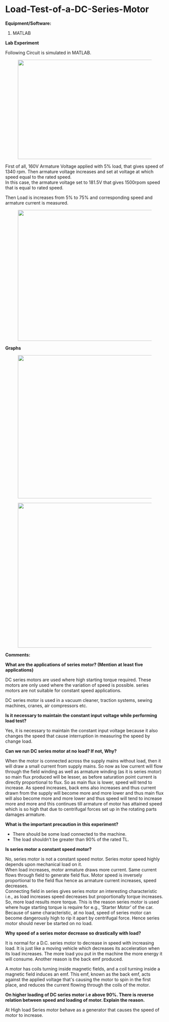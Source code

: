 # Load-Test-of-a-DC-Series-Motor
<!-- wp:paragraph -->
<p><strong>Equipment/Software:</strong></p>
<!-- /wp:paragraph -->

<!-- wp:list {"ordered":true,"type":"1"} -->
<ol type="1"><li>MATLAB</li></ol>
<!-- /wp:list -->

<!-- wp:paragraph -->
<p><strong>Lab Experiment</strong></p>
<!-- /wp:paragraph -->

<!-- wp:paragraph -->
<p>Following Circuit is simulated in MATLAB.</p>
<!-- /wp:paragraph -->

<!-- wp:image {"id":233,"width":777,"height":315,"sizeSlug":"large","linkDestination":"none"} -->
<figure class="wp-block-image size-large is-resized"><img src="https://electronicinstruction.files.wordpress.com/2021/04/image.png?w=601" alt="" class="wp-image-233" width="777" height="315"/></figure>
<!-- /wp:image -->

<!-- wp:paragraph -->
<p>First of all, 160V Armature Voltage applied with 5% load, that gives speed of 1340 rpm. Then armature voltage increases and set at voltage at which speed equal to the rated speed.<br>In this case, the armature voltage set to 181.5V that gives 1500rpom speed that is equal to rated speed.</p>
<!-- /wp:paragraph -->

<!-- wp:paragraph -->
<p>Then Load is increases from 5% to 75% and corresponding speed and armature current is measured.</p>
<!-- /wp:paragraph -->

<!-- wp:image {"id":235,"width":786,"height":415,"sizeSlug":"large","linkDestination":"none"} -->
<figure class="wp-block-image size-large is-resized"><img src="https://electronicinstruction.files.wordpress.com/2021/04/image-1.png?w=614" alt="" class="wp-image-235" width="786" height="415"/></figure>
<!-- /wp:image -->

<!-- wp:paragraph -->
<p><strong>Graphs</strong></p>
<!-- /wp:paragraph -->

<!-- wp:image {"id":236,"width":777,"height":454,"sizeSlug":"large","linkDestination":"none"} -->
<figure class="wp-block-image size-large is-resized"><img src="https://electronicinstruction.files.wordpress.com/2021/04/image-2.png?w=602" alt="" class="wp-image-236" width="777" height="454"/></figure>
<!-- /wp:image -->

<!-- wp:image {"id":238,"width":779,"height":459,"sizeSlug":"large","linkDestination":"none"} -->
<figure class="wp-block-image size-large is-resized"><img src="https://electronicinstruction.files.wordpress.com/2021/04/image-3.png?w=599" alt="" class="wp-image-238" width="779" height="459"/></figure>
<!-- /wp:image -->

<!-- wp:paragraph -->
<p><strong>Comments:</strong></p>
<!-- /wp:paragraph -->

<!-- wp:paragraph -->
<p><strong>What are the applications of series motor? (Mention at least five applications)</strong></p>
<!-- /wp:paragraph -->

<!-- wp:paragraph -->
<p>DC series motors are used where high starting torque required. These motors are only used where the variation of speed is possible. series motors are not suitable for constant speed applications.</p>
<!-- /wp:paragraph -->

<!-- wp:paragraph -->
<p>DC series motor is used in a vacuum cleaner, traction systems, sewing machines, cranes, air compressors etc.</p>
<!-- /wp:paragraph -->

<!-- wp:paragraph -->
<p><strong>Is it necessary to maintain the constant input voltage while performing load test?</strong></p>
<!-- /wp:paragraph -->

<!-- wp:paragraph -->
<p>Yes, it is necessary to maintain the constant input voltage because it also changes the speed that cause interruption in measuring the speed by change load.</p>
<!-- /wp:paragraph -->

<!-- wp:paragraph -->
<p><strong>Can we run DC series motor at no load? If not, Why?</strong></p>
<!-- /wp:paragraph -->

<!-- wp:paragraph -->
<p>When the motor is connected across the supply mains without load, then it will draw a small current from supply mains. So now as low current will flow through the field winding as well as armature winding (as it is series motor) so main flux produced will be lesser, as before saturation point current is directly proportional to flux. So as main flux is lower, speed will tend to increase. As speed increases, back ems also increases and thus current drawn from the supply will become more and more lower and thus main flux will also become more and more lower and thus speed will tend to increase more and more and this continues till armature of motor has attained speed which is so high that due to centrifugal forces set up in the rotating parts damages armature.</p>
<!-- /wp:paragraph -->

<!-- wp:paragraph -->
<p><strong>What is the important precaution in this experiment?</strong></p>
<!-- /wp:paragraph -->

<!-- wp:list -->
<ul><li>There should be some load connected to the machine.</li><li>The load shouldn’t be greater than 90% of the rated TL.</li></ul>
<!-- /wp:list -->

<!-- wp:paragraph -->
<p><strong>Is series motor a constant speed motor?</strong></p>
<!-- /wp:paragraph -->

<!-- wp:paragraph -->
<p>No, series motor is not a constant speed motor. Series motor speed highly depends upon mechanical load on it.<br>When load increases, motor armature draws more current. Same current flows through field to generate field flux. Motor speed is inversely proportional to the field flux hence as armature current increases, speed decreases.<br>Connecting field in series gives series motor an interesting characteristic i.e., as load increases speed decreases but proportionally torque increases. So, more load results more torque. This is the reason series motor is used where huge starting torque is require for e.g., ‘Starter Motor’ of the car.<br>Because of same characteristic, at no load, speed of series motor can become dangerously high to rip it apart by centrifugal force. Hence series motor should never be started on no load.</p>
<!-- /wp:paragraph -->

<!-- wp:paragraph -->
<p><strong>Why speed of a series motor decrease so drastically with load?</strong></p>
<!-- /wp:paragraph -->

<!-- wp:paragraph -->
<p>It is normal for a D.C. series motor to decrease in speed with increasing load. It is just like a moving vehicle which decreases its acceleration when its load increases. The more load you put in the machine the more energy it will consume. Another reason is the back emf produced.</p>
<!-- /wp:paragraph -->

<!-- wp:paragraph -->
<p>A motor has coils turning inside magnetic fields, and a coil turning inside a magnetic field induces an emf. This emf, known as the back emf, acts against the applied voltage that's causing the motor to spin in the first place, and reduces the current flowing through the coils of the motor.</p>
<!-- /wp:paragraph -->

<!-- wp:paragraph -->
<p><strong>On higher loading of DC series motor i.e above 90%. There is reverse relation between speed and loading of motor. Explain the reason.</strong></p>
<!-- /wp:paragraph -->

<!-- wp:paragraph -->
<p>At High load Series motor behave as a generator that causes the speed of motor to increase.</p>
<!-- /wp:paragraph -->
